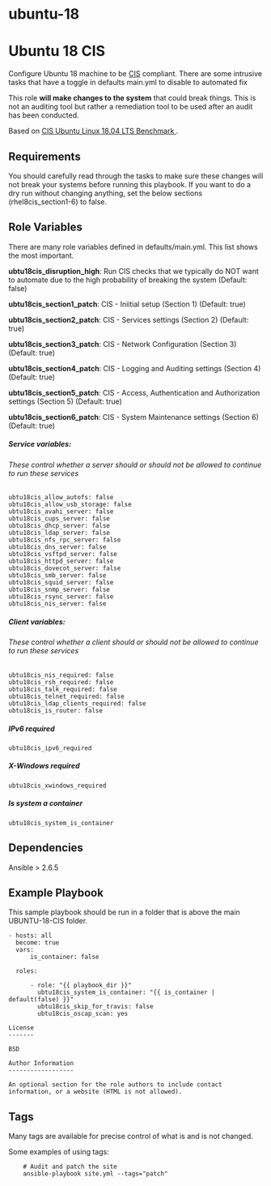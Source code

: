 # ubuntu-18
Ubuntu 18 CIS
=========

Configure Ubuntu 18 machine to be [CIS](https://www.cisecurity.org/cis-benchmarks/) compliant. There are some intrusive tasks that have a toggle in defaults main.yml to disable to automated fix

This role **will make changes to the system** that could break things. This is not an auditing tool but rather a remediation tool to be used after an audit has been conducted.

Based on [CIS Ubuntu Linux 18.04 LTS Benchmark ](https://community.cisecurity.org/collab/public/index.php).


Requirements
------------

You should carefully read through the tasks to make sure these changes will not break your systems before running this playbook.
If you want to do a dry run without changing anything, set the below sections (rhel8cis_section1-6) to false. 

Role Variables
--------------

There are many role variables defined in defaults/main.yml. This list shows the most important.

**ubtu18cis_disruption_high**: Run CIS checks that we typically do NOT want to automate due to the high probability of breaking the system (Default: false)

**ubtu18cis_section1_patch**: CIS - Iniitial setup (Section 1) (Default: true)

**ubtu18cis_section2_patch**: CIS - Services settings (Section 2) (Default: true)

**ubtu18cis_section3_patch**: CIS - Network Configuration (Section 3) (Default: true)

**ubtu18cis_section4_patch**: CIS - Logging and Auditing settings (Section 4) (Default: true)

**ubtu18cis_section5_patch**: CIS - Access, Authentication and Authorization settings (Section 5) (Default: true)

**ubtu18cis_section6_patch**: CIS - System Maintenance settings (Section 6) (Default: true) 


##### Service variables:
###### These control whether a server should or should not be allowed to continue to run these services

```
ubtu18cis_allow_autofs: false
ubtu18cis_allow_usb_storage: false
ubtu18cis_avahi_server: false
ubtu18cis_cups_server: false
ubtu18cis_dhcp_server: false
ubtu18cis_ldap_server: false
ubtu18cis_nfs_rpc_server: false
ubtu18cis_dns_server: false
ubtu18cis_vsftpd_server: false
ubtu18cis_httpd_server: false
ubtu18cis_dovecot_server: false
ubtu18cis_smb_server: false
ubtu18cis_squid_server: false
ubtu18cis_snmp_server: false
ubtu18cis_rsync_server: false
ubtu18cis_nis_server: false
```

##### Client variables:
###### These control whether a client should or should not be allowed to continue to run these services
```
ubtu18cis_nis_required: false
ubtu18cis_rsh_required: false
ubtu18cis_talk_required: false
ubtu18cis_telnet_required: false
ubtu18cis_ldap_clients_required: false
ubtu18cis_is_router: false
```

##### IPv6 required
`ubtu18cis_ipv6_required`

##### X-Windows required
`ubtu18cis_xwindows_required`

##### Is system a container
`ubtu18cis_system_is_container`

Dependencies
------------

Ansible > 2.6.5

Example Playbook
----------------

This sample playbook should be run in a folder that is above the main UBUNTU-18-CIS folder.

```
- hosts: all
  become: true
  vars:
      is_container: false

  roles:

      - role: "{{ playbook_dir }}"
        ubtu18cis_system_is_container: "{{ is_container | default(false) }}"
        ubtu18cis_skip_for_travis: false
        ubtu18cis_oscap_scan: yes

License
-------

BSD

Author Information
------------------

An optional section for the role authors to include contact information, or a website (HTML is not allowed).
```

Tags
----
Many tags are available for precise control of what is and is not changed.

Some examples of using tags:

```
    # Audit and patch the site
    ansible-playbook site.yml --tags="patch"
```
